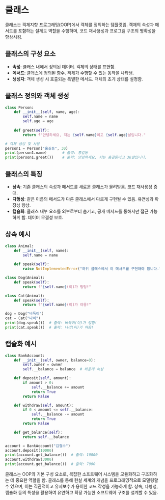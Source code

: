 # 클래스

클래스는 객체지향 프로그래밍(OOP)에서 객체를 정의하는 템플릿임. 객체의 속성과 메서드를 포함하는 설계도 역할을 수행하며, 코드 재사용성과 프로그램 구조의 명확성을 향상시킴.

## 클래스의 구성 요소

- **속성**: 클래스 내에서 정의된 데이터. 객체의 상태를 표현함.
- **메서드**: 클래스에 정의된 함수. 객체가 수행할 수 있는 동작을 나타냄.
- **생성자**: 객체 생성 시 호출되는 특별한 메서드. 객체의 초기 상태를 설정함.

## 클래스 정의와 객체 생성

```python
class Person:
    def __init__(self, name, age):
        self.name = name
        self.age = age
    
    def greet(self):
        return f"안녕하세요, 저는 {self.name}이고 {self.age}살입니다."

# 객체 생성 및 사용
person1 = Person("홍길동", 30)
print(person1.name)       # 출력: 홍길동
print(person1.greet())    # 출력: 안녕하세요, 저는 홍길동이고 30살입니다.
```

## 클래스의 특징

- **상속**: 기존 클래스의 속성과 메서드를 새로운 클래스가 물려받음. 코드 재사용성 증대.
- **다형성**: 같은 이름의 메서드가 다른 클래스에서 다르게 구현될 수 있음. 유연성과 확장성 향상.
- **캡슐화**: 클래스 내부 요소를 외부로부터 숨기고, 공개 메서드를 통해서만 접근 가능하게 함. 데이터 무결성 보호.

## 상속 예시

```python
class Animal:
    def __init__(self, name):
        self.name = name
    
    def speak(self):
        raise NotImplementedError("하위 클래스에서 이 메서드를 구현해야 합니다.")

class Dog(Animal):
    def speak(self):
        return f"{self.name}(이)가 멍멍!"

class Cat(Animal):
    def speak(self):
        return f"{self.name}(이)가 야옹!"

dog = Dog("바둑이")
cat = Cat("나비")
print(dog.speak())  # 출력: 바둑이(이)가 멍멍!
print(cat.speak())  # 출력: 나비(이)가 야옹!
```

## 캡슐화 예시

```python
class BankAccount:
    def __init__(self, owner, balance=0):
        self.owner = owner
        self.__balance = balance  # 비공개 속성

    def deposit(self, amount):
        if amount > 0:
            self.__balance += amount
            return True
        return False

    def withdraw(self, amount):
        if 0 < amount <= self.__balance:
            self.__balance -= amount
            return True
        return False

    def get_balance(self):
        return self.__balance

account = BankAccount("김철수")
account.deposit(10000)
print(account.get_balance())  # 출력: 10000
account.withdraw(3000)
print(account.get_balance())  # 출력: 7000
```

클래스는 OOP의 기본 구성 요소로, 복잡한 소프트웨어 시스템을 모듈화하고 구조화하는 데 중요한 역할을 함. 클래스를 통해 현실 세계의 개념을 프로그래밍적으로 모델링할 수 있으며, 이는 직관적이고 유지보수가 용이한 코드 작성을 가능하게 함. 상속, 다형성, 캡슐화 등의 특성을 활용하여 유연하고 확장 가능한 소프트웨어 구조를 설계할 수 있음.
